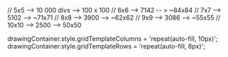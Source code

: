 // 5x5 --> 10 000 divs --> 100 x 100
// 6x6 --> 7142 -- > ~84x84
// 7x7 --> 5102 --> ~71x71
// 8x8 --> 3900 --> ~62x62
// 9x9 --> 3086 --> ~55x55
// 10x10 --> 2500 --> 50x50


drawingContainer.style.gridTemplateColumns = 'repeat(auto-fill, 10px)';
drawingContainer.style.gridTemplateRows = 'repeat(auto-fill, 8px)';